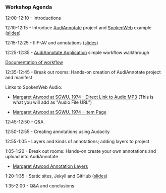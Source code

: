 ### Workshop Agenda 

12:00-12:10 - Introductions

12:10-12:15 - Introduce [AudiAnnotate](http://hipstas.org/audiannotate/) project and [SpokenWeb](https://spokenweb.ca/) example ([slides](https://docs.google.com/presentation/d/1-7n-mlyO7wzKxCrt13pOdmvT_j9d2ggiMTTmSNTAgbA/edit?usp=sharing))

12:15-12:25 - IIIF-AV and annotations ([slides](https://drive.google.com/open?id=1bPyC3wJVm2q9KAig-07OBNRFlhGKS23o5Mq47jDkASg))

12:25-12:35 - [AudiAnnotate Application](http://audiannotate.brumfieldlabs.com/) simple workflow walkthrough

[Documentation of workflow](https://hipstas.github.io/audi-annotate/workflow.html)

12:35-12:45 - Break out rooms: Hands-on creation of AudiAnnotate project and manifest

Links to SpokenWeb Audio: 

- [Margaret Atwood at SGWU, 1974 - Direct Link to Audio MP3](https://montreal.spokenweb.ca/wp-content/uploads/2011/01/margaret_atwood_i006-11-008.mp3) (This is what you will add as "Audio File URL")

- [Margaret Atwood at SGWU, 1974 - Item Page](https://montreal.spokenweb.ca/sgw-poetry-readings/margaret-atwood-at-sgwu/) 

12:45-12:50  - Q&A

12:50-12:55 - Creating annotations using Audacity

12:55-1:05 - Layers and kinds of annotations; adding layers to project

1:05-1:20 - Break out rooms: Hands-on create your own annotations and upload into AudiAnnotate

- [Margaret Atwood Annotation Layers](https://drive.google.com/drive/folders/1eMjJ5tXLcFeU6KtZoZtNd3tDD2kvY5Jb?usp=sharing)

1:20-1:35 - Static sites, Jekyll and GitHub ([slides](https://drive.google.com/open?id=1r1y_9mqicci5Ow6cBe3hdYdK2_a5-4JirMwgYwQpC90)) 

1:35-2:00 - Q&A and conclusions


